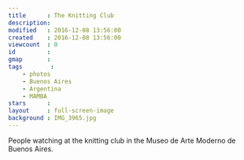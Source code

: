 ```yaml
---
title      : The Knitting Club
description: 
modified   : 2016-12-08 13:56:00
created    : 2016-12-08 13:56:00
viewcount  : 0
id         : 
gmap       : 
tags        :
    - photos
    - Buenos Aires
    - Argentina
    - MAMBA
stars      : 
layout     : full-screen-image
background : IMG_3965.jpg
---
```


People watching at the knitting club in the Museo de Arte Moderno de Buenos Aires.
